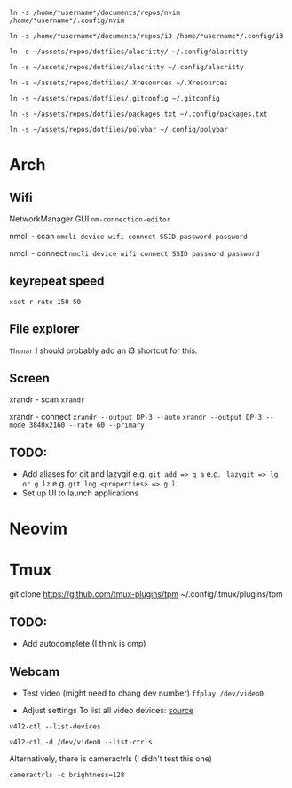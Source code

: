 ```ln -s /home/*username*/documents/repos/nvim /home/*username*/.config/nvim ```

```ln -s /home/*username*/documents/repos/i3 /home/*username*/.config/i3 ```

```ln -s ~/assets/repos/dotfiles/alacritty/ ~/.config/alacritty```

```ln -s ~/assets/repos/dotfiles/alacritty ~/.config/alacritty```

```ln -s ~/assets/repos/dotfiles/.Xresources ~/.Xresources```

```ln -s ~/assets/repos/dotfiles/.gitconfig ~/.gitconfig```

```ln -s ~/assets/repos/dotfiles/packages.txt ~/.config/packages.txt```

```ln -s ~/assets/repos/dotfiles/polybar ~/.config/polybar```

# Arch
## Wifi
NetworkManager GUI
```nm-connection-editor```

nmcli - scan
```nmcli device wifi connect SSID password password```

nmcli - connect
```nmcli device wifi connect SSID password password```

## keyrepeat speed
```xset r rate 150 50```

## File explorer
```Thunar```
I should probably add an i3 shortcut for this.

## Screen
xrandr - scan
```xrandr```

xrandr - connect
```xrandr --output DP-3 --auto```
```xrandr --output DP-3 --mode 3840x2160 --rate 60 --primary```

## TODO:
- Add aliases for git and lazygit
e.g. ``` git add => g a ```
e.g. ``` lazygit => lg or g lz```
e.g. ``` git log <properties> => g l ```
- Set up UI to launch applications

# Neovim 

# Tmux
git clone https://github.com/tmux-plugins/tpm ~/.config/.tmux/plugins/tpm

## TODO:
- Add autocomplete (I think is cmp)


## Webcam
- Test video (might need to chang dev number)
```ffplay /dev/video0```

- Adjust settings
To list all video devices: [source](https://wiki.archlinux.org/title/webcam_setup)

```v4l2-ctl --list-devices```

```v4l2-ctl -d /dev/video0 --list-ctrls```

Alternatively, there is cameractrls (I didn't test this one)

```cameractrls -c brightness=128```
